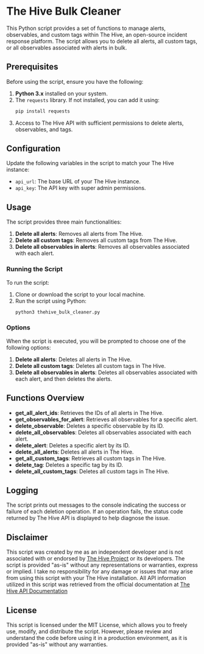 # The Hive Bulk Cleaner

This Python script provides a set of functions to manage alerts, observables, and custom tags within The Hive, an open-source incident response platform. The script allows you to delete all alerts, all custom tags, or all observables associated with alerts in bulk.

## Prerequisites

Before using the script, ensure you have the following:

1. **Python 3.x** installed on your system.
2. The `requests` library. If not installed, you can add it using:
   ```bash
   pip install requests
   ```
3. Access to The Hive API with sufficient permissions to delete alerts, observables, and tags.

## Configuration

Update the following variables in the script to match your The Hive instance:

- `api_url`: The base URL of your The Hive instance.
- `api_key`: The API key with super admin permissions.

## Usage

The script provides three main functionalities:

1. **Delete all alerts**: Removes all alerts from The Hive.
2. **Delete all custom tags**: Removes all custom tags from The Hive.
3. **Delete all observables in alerts**: Removes all observables associated with each alert.

### Running the Script

To run the script:

1. Clone or download the script to your local machine.
2. Run the script using Python:
   ```bash
   python3 thehive_bulk_cleaner.py
   ```

### Options

When the script is executed, you will be prompted to choose one of the following options:

1. **Delete all alerts**: Deletes all alerts in The Hive.
2. **Delete all custom tags**: Deletes all custom tags in The Hive.
3. **Delete all observables in alerts**: Deletes all observables associated with each alert, and then deletes the alerts.

## Functions Overview

- **get_all_alert_ids**: Retrieves the IDs of all alerts in The Hive.
- **get_observables_for_alert**: Retrieves all observables for a specific alert.
- **delete_observable**: Deletes a specific observable by its ID.
- **delete_all_observables**: Deletes all observables associated with each alert.
- **delete_alert**: Deletes a specific alert by its ID.
- **delete_all_alerts**: Deletes all alerts in The Hive.
- **get_all_custom_tags**: Retrieves all custom tags in The Hive.
- **delete_tag**: Deletes a specific tag by its ID.
- **delete_all_custom_tags**: Deletes all custom tags in The Hive.

## Logging

The script prints out messages to the console indicating the success or failure of each deletion operation. If an operation fails, the status code returned by The Hive API is displayed to help diagnose the issue.

## Disclaimer

This script was created by me as an independent developer and is not associated with or endorsed by [The Hive Project](https://strangebee.com/thehive/) or its developers. The script is provided "as-is" without any representations or warranties, express or implied. I take no responsibility for any damage or issues that may arise from using this script with your The Hive installation. All API information utilized in this script was retrieved from the official documentation at [The Hive API Documentation](https://docs.strangebee.com/thehive/api-docs/)

## License

This script is licensed under the MIT License, which allows you to freely use, modify, and distribute the script. However, please review and understand the code before using it in a production environment, as it is provided "as-is" without any warranties.
